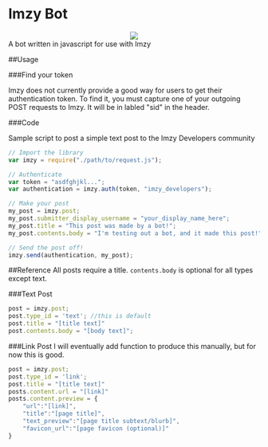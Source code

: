 # Imzy Bot
<center><img src="https://raw.githubusercontent.com/jacksarick/imzy_bot/master/media/imzy_borg_transparent.png"></center>
A bot written in javascript for use with Imzy

##Usage

###Find your token

Imzy does not currently provide a good way for users to get their authentication token. To find it, you must capture one of your outgoing POST requests to Imzy. It will be in labled "sid" in the header.

###Code

Sample script to post a simple text post to the Imzy Developers community

~~~javascript
// Import the library
var imzy = require("./path/to/request.js");

// Authenticate
var token = "asdfghjkl...";
var authentication = imzy.auth(token, "imzy_developers");

// Make your post
my_post = imzy.post;
my_post.submitter_display_username = "your_display_name_here";
my_post.title = "This post was made by a bot!";
my_post.contents.body = "I'm testing out a bot, and it made this post!";

// Send the post off!
imzy.send(authentication, my_post);
~~~

##Reference
All posts require a title. `contents.body` is optional for all types except text.

###Text Post
~~~javascript
post = imzy.post;
post.type_id = 'text'; //this is default
post.title = "[title text]"
post.contents.body = "[body text]";
~~~

###Link Post
I will eventually add function to produce this manually, but for now this is good.
~~~javascript
post = imzy.post;
post.type_id = 'link';
post.title = "[title text]"
posts.content.url = "[link]"
posts.content.preview = {
	"url":"[link]",
	"title":"[page title]",
	"text_preview":"[page title subtext/blurb]",
	"favicon_url":"[page favicon (optional)]"
}
~~~
